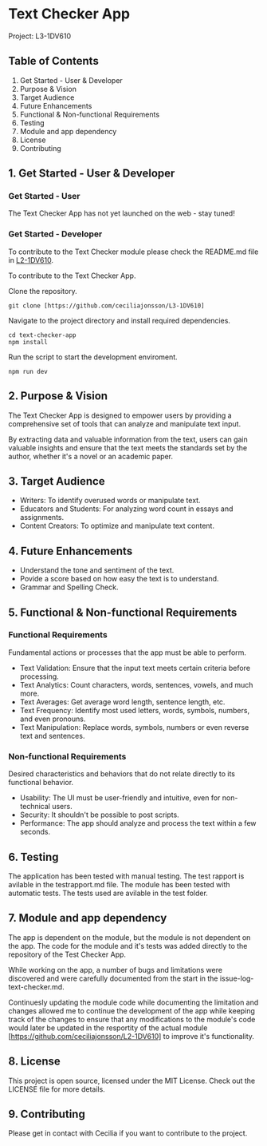 # Text Checker App
Project: L3-1DV610


## Table of Contents
1. Get Started - User & Developer
2. Purpose & Vision 
3. Target Audience
4. Future Enhancements
5. Functional & Non-functional Requirements
6. Testing
7. Module and app dependency
8. License
9. Contributing

## 1. Get Started - User & Developer

### Get Started - User

The Text Checker App has not yet launched on the web - stay tuned!

### Get Started - Developer

To contribute to the Text Checker module please check the README.md file in [L2-1DV610](https://github.com/ceciliajonsson/L2-1DV610).

To contribute to the Text Checker App.

Clone the repository.
```
git clone [https://github.com/ceciliajonsson/L3-1DV610]
```
Navigate to the project directory and install required dependencies.
```
cd text-checker-app
npm install
```
Run the script to start the development enviroment.
```
npm run dev
```


## 2. Purpose & Vision
The Text Checker App is designed to empower users by providing a comprehensive set of tools that can analyze and manipulate text  input. 

By extracting data and valuable information from the text, users can gain valuable insights and ensure that the text meets the standards set by the author, whether it's a novel or an academic paper.

## 3. Target Audience
* Writers: To identify overused words or manipulate text.
* Educators and Students: For analyzing word count in essays and assignments.
* Content Creators: To optimize and manipulate text content.

## 4. Future Enhancements
* Understand the tone and sentiment of the text.
* Povide a score based on how easy the text is to understand.
* Grammar and Spelling Check.

## 5. Functional & Non-functional Requirements
### Functional Requirements
Fundamental actions or processes that the app must be able to perform.

* Text Validation: Ensure that the input text meets certain criteria before processing.
* Text Analytics: Count characters, words, sentences, vowels, and much more.
* Text Averages: Get average word length, sentence length, etc.
* Text Frequency: Identify most used letters, words, symbols, numbers, and even pronouns.
* Text Manipulation: Replace words, symbols, numbers or even reverse text and sentences.

### Non-functional Requirements 
Desired characteristics and behaviors that do not relate directly to its functional behavior.

* Usability: The UI must be user-friendly and intuitive, even for non-technical users.
* Security: It shouldn't be possible to post scripts.
* Performance: The app should analyze and process the text within a few seconds.

## 6. Testing
The application has been tested with manual testing. The test rapport is avilable in the testrapport.md file.
The module has been tested with automatic tests. The tests used are avilable in the test folder.

## 7. Module and app dependency
The app is dependent on the module, but the module is not dependent on the app. The code for the module and it's tests was added directly to the repository of the Test Checker App.

While working on the app, a number of bugs and limitations were discovered and were carefully documented from the start in the issue-log-text-checker.md.

Continuesly updating the module code while documenting the limitation and changes allowed me to continue the development of the app while keeping track of the changes to ensure that any modifications to the module's code would later be updated in the resportity of the actual module [https://github.com/ceciliajonsson/L2-1DV610] to improve it's functionality. 

## 8. License
This project is open source, licensed under the MIT License. 
Check out the LICENSE file for more details.

## 9. Contributing
Please get in contact with Cecilia if you want to contribute to the project.
